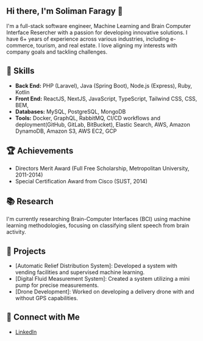 ## Hi there, I'm Soliman Faragy 👋
I'm a full-stack software engineer, Machine Learning and Brain Computer Interface Resercher with a passion for developing innovative solutions. I have 6+ years of experience across various industries, including e-commerce, tourism, and real estate. I love aligning my interests with company goals and tackling challenges.

## 🚀 Skills
- **Back End:** PHP (Laravel), Java (Spring Boot), Node.js (Express), Ruby, Kotlin
- **Front End:** ReactJS, NextJS, JavaScript, TypeScript, Tailwind CSS, CSS, BEM, 
- **Databases:** MySQL, PostgreSQL, MongoDB
- **Tools:** Docker, GraphQL, RabbitMQ, CI/CD workflows and deployment(GitHub, GitLab, BitBucket), Elastic Search, AWS, Amazon DynamoDB, Amazon S3, AWS EC2, GCP

## 🏆 Achievements
- Directors Merit Award (Full Free Scholarship, Metropolitan University, 2011-2014)
- Special Certification Award from Cisco (SUST, 2014)

## 📚 Research
I'm currently researching Brain-Computer Interfaces (BCI) using machine learning methodologies, focusing on classifying silent speech from brain activity.

## 🌟 Projects
- [Automatic Relief Distribution System]: Developed a system with vending facilities and supervised machine learning.
- [Digital Fluid Measurement System]: Created a system utilizing a mini pump for precise measurements.
- [Drone Development]: Worked on developing a delivery drone with and without GPS capabilities.

## 🤝 Connect with Me
- <a href="https://www.linkedin.com/in/md-soliman-f-b3b3a347/">LinkedIn</a>
